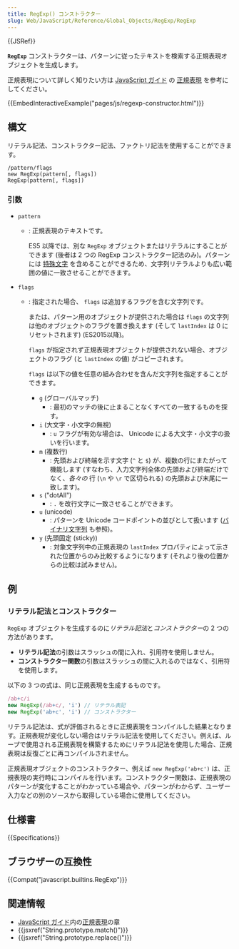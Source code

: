 ```yaml
---
title: RegExp() コンストラクター
slug: Web/JavaScript/Reference/Global_Objects/RegExp/RegExp
---
```


{{JSRef}}

**`RegExp`** コンストラクターは、パターンに従ったテキストを検索する正規表現オブジェクトを生成します。

正規表現について詳しく知りたい方は [JavaScript ガイド](/ja/docs/Web/JavaScript/Guide) の [正規表現](/ja/docs/Web/JavaScript/Guide/Regular_Expressions) を参考にしてください。

{{EmbedInteractiveExample("pages/js/regexp-constructor.html")}}

## 構文

リテラル記法、コンストラクター記法、ファクトリ記法を使用することができます。

```
/pattern/flags
new RegExp(pattern[, flags])
RegExp(pattern[, flags])
```

### 引数

- `pattern`
  - : 正規表現のテキストです。

    ES5 以降では、別な `RegExp` オブジェクトまたはリテラルにすることができます (後者は 2 つの RegExp コンストラクター記法のみ)。パターンには [特殊文字](/ja/docs/Web/JavaScript/Guide/Regular_Expressions#Using_special_characters) を含めることができるため、文字列リテラルよりも広い範囲の値に一致させることができます。
- `flags`
  - : 指定された場合、 `flags` は追加するフラグを含む文字列です。

    または、パターン用のオブジェクトが提供された場合は `flags` の文字列は他のオブジェクトのフラグを置き換えます (そして `lastIndex` は 0 にリセットされます) (ES2015以降)。

    `flags` が指定されず正規表現オブジェクトが提供されない場合、オブジェクトのフラグ (と `lastIndex` の値) がコピーされます。

    `flags` は以下の値を任意の組み合わせを含んだ文字列を指定することができます。

    - `g` (グローバルマッチ)
      - : 最初のマッチの後に止まることなくすべての一致するものを探す。
    - `i` (大文字・小文字の無視)
      - : `u` フラグが有効な場合は、 Unicode による大文字・小文字の扱いを行います。
    - `m` (複数行)
      - : 先頭および終端を示す文字 (`^` と `$`) が、複数の行にまたがって機能します (すなわち、入力文字列全体の先頭および終端だけでなく、_各々の_ 行 (`\n` や `\r` で区切られる) の先頭および末尾に一致します)。
    - `s` ("dotAll")
      - : `.` を改行文字に一致させることができます。
    - `u` (unicode)
      - : パターンを Unicode コードポイントの並びとして扱います ([バイナリ文字列](/ja/docs/Web/API/DOMString/Binary) も参照)。
    - `y` (先頭固定 (sticky))
      - : 対象文字列中の正規表現の `lastIndex` プロパティによって示された位置からのみ比較するようになります (それより後の位置からの比較は試みません)。

## 例

### リテラル記法とコンストラクター

`RegExp` オブジェクトを生成するのに*リテラル記法*と*コンストラクター*の 2 つの方法があります。

- **リテラル記法**の引数はスラッシュの間に入れ、引用符を使用しません。
- **コンストラクター関数**の引数はスラッシュの間に入れるのではなく、引用符を使用します。

以下の 3 つの式は、同じ正規表現を生成するものです。

```js
/ab+c/i
new RegExp(/ab+c/, 'i') // リテラル表記
new RegExp('ab+c', 'i') // コンストラクター
```

リテラル記法は、式が評価されるときに正規表現をコンパイルした結果となります。正規表現が変化しない場合はリテラル記法を使用してください。例えば、ループで使用される正規表現を構築するためにリテラル記法を使用した場合、正規表現は反復ごとに再コンパイルされません。

正規表現オブジェクトのコンストラクター、例えば `new RegExp('ab+c')` は、正規表現の実行時にコンパイルを行います。コンストラクター関数は、正規表現のパターンが変化することがわかっている場合や、パターンがわからず、ユーザー入力などの別のソースから取得している場合に使用してください。

## 仕様書

{{Specifications}}

## ブラウザーの互換性

{{Compat("javascript.builtins.RegExp")}}

## 関連情報

- [JavaScript ガイド](/ja/docs/Web/JavaScript/Guide)内の[正規表現](/ja/docs/Web/JavaScript/Guide/Regular_Expressions)の章
- {{jsxref("String.prototype.match()")}}
- {{jsxref("String.prototype.replace()")}}
